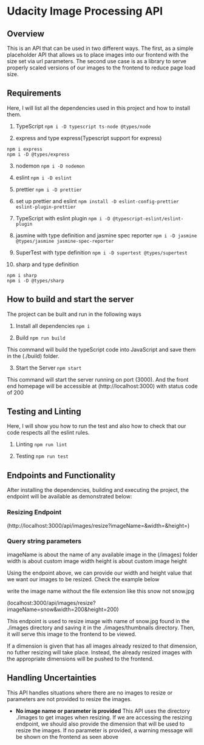 # **Udacity Image Processing API**

## **Overview**
This is an API that can be used in two different ways. The first, as a simple placeholder API that allows us to place images into our frontend with the size set via url parameters. The second use case is as a library to serve properly scaled versions of our images to the frontend to reduce page load size.

## **Requirements**
Here, I will list all the dependencies used in this project and how to install them.

1. TypeScript
`npm i -D typescript ts-node @types/node`

2. express and type express(Typescript support for express)
```
npm i express
npm i -D @types/express
```

3. nodemon
`npm i -D nodemon`

4. eslint
`npm i -D eslint`

5. prettier
`npm i -D prettier`

6. set up prettier and eslint
`npm install -D eslint-config-prettier eslint-plugin-prettier`

7. TypeScript with eslint plugin
`npm i -D @typescript-eslint/eslint-plugin`

8. jasmine with type definition and jasmine spec reporter
`npm i -D jasmine @types/jasmine jasmine-spec-reporter`

9. SuperTest with type definition 
`npm i -D supertest @types/supertest`

10. sharp and type definition
```
npm i sharp
npm i -D @types/sharp
```

## **How to build and start the server**
The project can be built and run in the following ways

1. Install all dependencies
`npm i`

2. Build
`npm run build`

This command will build the typeScript code into JavaScript and save them in the (./build) folder.

3. Start the Server
`npm start`

This command will start the server running on port (3000). And the front end homepage will be accessible at (http://localhost:3000) with status code of 200

## **Testing and Linting**
Here, I will show you how to run the test and also how to check that our code respects all the eslint rules.

1. Linting
`npm run lint`

2. Testing
`npm run test`

## **Endpoints and Functionality**
After installing the dependencies, building and executing the project, the endpoint will be available as demonstrated below:

### **Resizing Endpoint**
(http://localhost:3000/api/images/resize?imageName=<imageName>&width=<width>&height=<height>)

### **Query string parameters**

imageName is about the name of any available image in the (/images) folder
width is about custom image width
height is about custom image height

Using the endpoint above, we can provide our width and height value that we want our images to be resized. Check the example below

write the image name without the file extension like this snow not snow.jpg

(localhost:3000/api/images/resize?imageName=snow&width=200&height=200)

This endpoint is used to resize image with name of snow.jpg found in the ./images directory and saving it in the ./images/thumbnails directory. Then, it will serve this image to the frontend to be viewed.

If a dimension is given that has all images already resized to that dimension, no futher resizing will take place. Instead, the already resized images with the appropriate dimensions will be pushed to the frontend.

## **Handling Uncertainties**

This API handles situations where there are no images to resize or parameters are not provided to resize the images.

- **No image name or parameter is provided**
This API uses the directory ./images to get images when resizing. If we are accessing the resizing endpoint, we should also provide the dimension that will be used to resize the images. If no parameter is provided, a warning message will be shown on the frontend as seen above